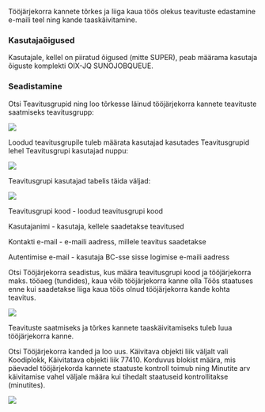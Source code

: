 Tööjärjekorra kannete tõrkes ja liiga kaua töös olekus teavituste edastamine e-maili teel ning kande taaskäivitamine.

### Kasutajaõigused

Kasutajale, kellel on piiratud õigused (mitte SUPER), peab määrama kasutaja õiguste komplekti OIX-JQ SUNOJOBQUEUE.

### Seadistamine

Otsi Teavitusgrupid ning loo tõrkesse läinud tööjärjekorra kannete teavituste saatmiseks teavitusgrupp:

![][1]

Loodud teavitusgrupile tuleb määrata kasutajad kasutades Teavitusgrupid lehel Teavitusgrupi kasutajad nuppu:

![][2]

Teavitusgrupi kasutajad tabelis täida väljad:

![][3]

Teavitusgrupi kood - loodud teavitusgrupi kood

Kasutajanimi - kasutaja, kellele saadetakse teavitused

Kontakti e-mail - e-maili aadress, millele teavitus saadetakse

Autentimise e-mail - kasutaja BC-sse sisse logimise e-maili aadress

Otsi Tööjärjekorra seadistus, kus määra teavitusgrupi kood ja tööjärjekorra maks. tööaeg (tundides), kaua võib tööjärjekorra kanne olla Töös staatuses enne kui saadetakse liiga kaua töös olnud tööjärjekorra kande kohta teavitus.

![][4]

Teavituste saatmiseks ja tõrkes kannete taaskäivitamiseks tuleb luua tööjärjekorra kanne.

Otsi Tööjärjekorra kanded ja loo uus. Käivitava objekti liik väljalt vali Koodiplokk, Käivitatava objekti liik 77410. Korduvus blokist määra, mis päevadel tööjärjekorda kannete staatuste kontroll toimub ning Minutite arv käivitamise vahel väljale määra kui tihedalt staatuseid kontrollitakse (minutites).

![][5]

  [1]: ./media/image1ee.png
  [2]: ./media/image2ee.png
  [3]: ./media/image3ee.png
  [4]: ./media/image4ee.png
  [5]: ./media/image5ee.png
